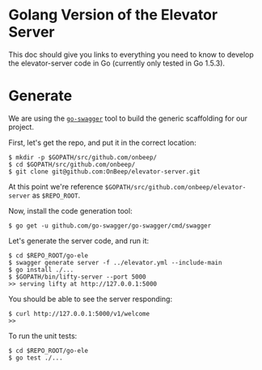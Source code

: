 # Golang Version of the Elevator Server
This doc should give you links to everything you need to know to develop
the elevator-server code in Go (currently only tested in Go 1.5.3).

# Generate
We are using the [`go-swagger`](github.com/go-swagger/go-swagger/cmd/swagger)
tool to build the generic scaffolding for our project.

First, let's get the repo, and put it in the correct location:
```
$ mkdir -p $GOPATH/src/github.com/onbeep/
$ cd $GOPATH/src/github.com/onbeep/
$ git clone git@github.com:OnBeep/elevator-server.git
```
At this point we're reference `$GOPATH/src/github.com/onbeep/elevator-server`
as `$REPO_ROOT`.

Now, install the code generation tool:
```
$ go get -u github.com/go-swagger/go-swagger/cmd/swagger
```

Let's generate the server code, and run it:
```
$ cd $REPO_ROOT/go-ele
$ swagger generate server -f ../elevator.yml --include-main
$ go install ./...
$ $GOPATH/bin/lifty-server --port 5000
>> serving lifty at http://127.0.0.1:5000
```

You should be able to see the server responding:
```
$ curl http://127.0.0.1:5000/v1/welcome
>>
```

To run the unit tests:
```
$ cd $REPO_ROOT/go-ele
$ go test ./...
```

